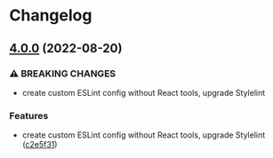 # Changelog

## [4.0.0](https://github.com/pressbooks/pressbooks-build-tools/compare/3.0.1...v4.0.0) (2022-08-20)


### ⚠ BREAKING CHANGES

* create custom ESLint config without React tools, upgrade Stylelint

### Features

* create custom ESLint config without React tools, upgrade Stylelint ([c2e5f31](https://github.com/pressbooks/pressbooks-build-tools/commit/c2e5f3168397d79310b38f15c63e8ba5cb5d1f61))
